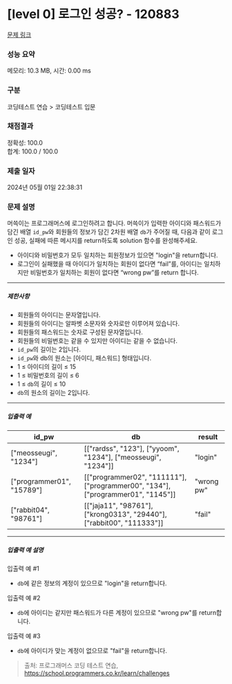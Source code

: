 # [level 0] 로그인 성공? - 120883 

[문제 링크](https://school.programmers.co.kr/learn/courses/30/lessons/120883) 

### 성능 요약

메모리: 10.3 MB, 시간: 0.00 ms

### 구분

코딩테스트 연습 > 코딩테스트 입문

### 채점결과

정확성: 100.0<br/>합계: 100.0 / 100.0

### 제출 일자

2024년 05월 01일 22:38:31

### 문제 설명

<p style="user-select: auto !important;">머쓱이는 프로그래머스에 로그인하려고 합니다. 머쓱이가 입력한 아이디와 패스워드가 담긴 배열 <code style="user-select: auto !important;">id_pw</code>와 회원들의 정보가 담긴 2차원 배열 <code style="user-select: auto !important;">db</code>가 주어질 때, 다음과 같이 로그인 성공, 실패에 따른 메시지를 return하도록 solution 함수를 완성해주세요.</p>

<ul style="user-select: auto !important;">
<li style="user-select: auto !important;">아이디와 비밀번호가 모두 일치하는 회원정보가 있으면 "login"을 return합니다.</li>
<li style="user-select: auto !important;">로그인이 실패했을 때 아이디가 일치하는 회원이 없다면 “fail”를, 아이디는 일치하지만 비밀번호가 일치하는 회원이 없다면 “wrong pw”를 return 합니다.</li>
</ul>

<hr style="user-select: auto !important;">

<h5 style="user-select: auto !important;">제한사항</h5>

<ul style="user-select: auto !important;">
<li style="user-select: auto !important;">회원들의 아이디는 문자열입니다.</li>
<li style="user-select: auto !important;">회원들의 아이디는 알파벳 소문자와 숫자로만 이루어져 있습니다.</li>
<li style="user-select: auto !important;">회원들의 패스워드는 숫자로 구성된 문자열입니다.</li>
<li style="user-select: auto !important;">회원들의 비밀번호는 같을 수 있지만 아이디는 같을 수 없습니다.</li>
<li style="user-select: auto !important;"><code style="user-select: auto !important;">id_pw</code>의 길이는 2입니다.</li>
<li style="user-select: auto !important;"><code style="user-select: auto !important;">id_pw</code>와 db의 원소는 [아이디, 패스워드] 형태입니다.</li>
<li style="user-select: auto !important;">1 ≤ 아이디의 길이 ≤ 15</li>
<li style="user-select: auto !important;">1 ≤ 비밀번호의 길이 ≤ 6</li>
<li style="user-select: auto !important;">1 ≤ <code style="user-select: auto !important;">db</code>의 길이 ≤ 10</li>
<li style="user-select: auto !important;"><code style="user-select: auto !important;">db</code>의 원소의 길이는 2입니다.</li>
</ul>

<hr style="user-select: auto !important;">

<h5 style="user-select: auto !important;">입출력 예</h5>
<table class="table" style="user-select: auto !important;">
        <thead style="user-select: auto !important;"><tr style="user-select: auto !important;">
<th style="user-select: auto !important;">id_pw</th>
<th style="user-select: auto !important;">db</th>
<th style="user-select: auto !important;">result</th>
</tr>
</thead>
        <tbody style="user-select: auto !important;"><tr style="user-select: auto !important;">
<td style="user-select: auto !important;">["meosseugi", "1234"]</td>
<td style="user-select: auto !important;">[["rardss", "123"], ["yyoom", "1234"], ["meosseugi", "1234"]]</td>
<td style="user-select: auto !important;">"login"</td>
</tr>
<tr style="user-select: auto !important;">
<td style="user-select: auto !important;">["programmer01", "15789"]</td>
<td style="user-select: auto !important;">[["programmer02", "111111"], ["programmer00", "134"], ["programmer01", "1145"]]</td>
<td style="user-select: auto !important;">"wrong pw"</td>
</tr>
<tr style="user-select: auto !important;">
<td style="user-select: auto !important;">["rabbit04", "98761"]</td>
<td style="user-select: auto !important;">[["jaja11", "98761"], ["krong0313", "29440"], ["rabbit00", "111333"]]</td>
<td style="user-select: auto !important;">"fail"</td>
</tr>
</tbody>
      </table>
<hr style="user-select: auto !important;">

<h5 style="user-select: auto !important;">입출력 예 설명</h5>

<p style="user-select: auto !important;">입출력 예 #1</p>

<ul style="user-select: auto !important;">
<li style="user-select: auto !important;"><code style="user-select: auto !important;">db</code>에 같은 정보의 계정이 있으므로 "login"을 return합니다.</li>
</ul>

<p style="user-select: auto !important;">입출력 예 #2</p>

<ul style="user-select: auto !important;">
<li style="user-select: auto !important;"><code style="user-select: auto !important;">db</code>에 아이디는 같지만 패스워드가 다른 계정이 있으므로 "wrong pw"를 return합니다.</li>
</ul>

<p style="user-select: auto !important;">입출력 예 #3</p>

<ul style="user-select: auto !important;">
<li style="user-select: auto !important;"><code style="user-select: auto !important;">db</code>에 아이디가 맞는 계정이 없으므로 "fail"을 return합니다.</li>
</ul>


> 출처: 프로그래머스 코딩 테스트 연습, https://school.programmers.co.kr/learn/challenges